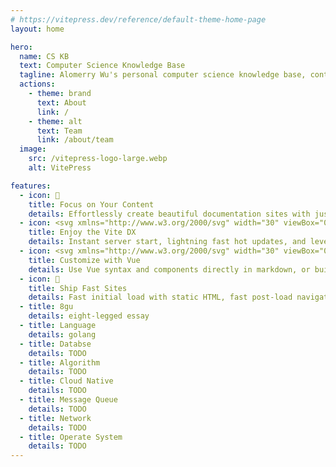 ```yaml
---
# https://vitepress.dev/reference/default-theme-home-page
layout: home

hero:
  name: CS KB
  text: Computer Science Knowledge Base
  tagline: Alomerry Wu's personal computer science knowledge base, contains backend 8gu, help you become a better programmer
  actions:
    - theme: brand
      text: About
      link: /
    - theme: alt
      text: Team
      link: /about/team
  image:
    src: /vitepress-logo-large.webp
    alt: VitePress

features:
  - icon: 📝
    title: Focus on Your Content
    details: Effortlessly create beautiful documentation sites with just markdown.
  - icon: <svg xmlns="http://www.w3.org/2000/svg" width="30" viewBox="0 0 256 256.32"><defs><linearGradient id="a" x1="-.828%" x2="57.636%" y1="7.652%" y2="78.411%"><stop offset="0%" stop-color="#41D1FF"/><stop offset="100%" stop-color="#BD34FE"/></linearGradient><linearGradient id="b" x1="43.376%" x2="50.316%" y1="2.242%" y2="89.03%"><stop offset="0%" stop-color="#FFEA83"/><stop offset="8.333%" stop-color="#FFDD35"/><stop offset="100%" stop-color="#FFA800"/></linearGradient></defs><path fill="url(#a)" d="M255.153 37.938 134.897 252.976c-2.483 4.44-8.862 4.466-11.382.048L.875 37.958c-2.746-4.814 1.371-10.646 6.827-9.67l120.385 21.517a6.537 6.537 0 0 0 2.322-.004l117.867-21.483c5.438-.991 9.574 4.796 6.877 9.62Z"/><path fill="url(#b)" d="M185.432.063 96.44 17.501a3.268 3.268 0 0 0-2.634 3.014l-5.474 92.456a3.268 3.268 0 0 0 3.997 3.378l24.777-5.718c2.318-.535 4.413 1.507 3.936 3.838l-7.361 36.047c-.495 2.426 1.782 4.5 4.151 3.78l15.304-4.649c2.372-.72 4.652 1.36 4.15 3.788l-11.698 56.621c-.732 3.542 3.979 5.473 5.943 2.437l1.313-2.028 72.516-144.72c1.215-2.423-.88-5.186-3.54-4.672l-25.505 4.922c-2.396.462-4.435-1.77-3.759-4.114l16.646-57.705c.677-2.35-1.37-4.583-3.769-4.113Z"/></svg>
    title: Enjoy the Vite DX
    details: Instant server start, lightning fast hot updates, and leverage Vite ecosystem plugins.
  - icon: <svg xmlns="http://www.w3.org/2000/svg" width="30" viewBox="0 0 256 220.8"><path fill="#41B883" d="M204.8 0H256L128 220.8 0 0h97.92L128 51.2 157.44 0h47.36Z"/><path fill="#41B883" d="m0 0 128 220.8L256 0h-51.2L128 132.48 50.56 0H0Z"/><path fill="#35495E" d="M50.56 0 128 133.12 204.8 0h-47.36L128 51.2 97.92 0H50.56Z"/></svg>
    title: Customize with Vue
    details: Use Vue syntax and components directly in markdown, or build custom themes with Vue.
  - icon: 🚀
    title: Ship Fast Sites
    details: Fast initial load with static HTML, fast post-load navigation with client-side routing.
  - title: 8gu
    details: eight-legged essay
  - title: Language
    details: golang
  - title: Databse
    details: TODO
  - title: Algorithm
    details: TODO
  - title: Cloud Native
    details: TODO
  - title: Message Queue
    details: TODO
  - title: Network
    details: TODO
  - title: Operate System
    details: TODO
---
```


<style>
:root {
  --vp-home-hero-name-color: transparent;
  --vp-home-hero-name-background: -webkit-linear-gradient(120deg, #bd34fe 30%, #41d1ff);

  --vp-home-hero-image-background-image: linear-gradient(-45deg, #bd34fe 50%, #47caff 50%);
  --vp-home-hero-image-filter: blur(44px);
}

@media (min-width: 640px) {
  :root {
    --vp-home-hero-image-filter: blur(56px);
  }
}

@media (min-width: 960px) {
  :root {
    --vp-home-hero-image-filter: blur(68px);
  }
}
</style>